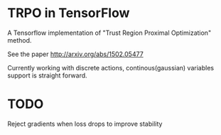 # TRPO in TensorFlow
A Tensorflow implementation of "Trust Region Proximal Optimization" method. 

See the paper http://arxiv.org/abs/1502.05477

Currently working with discrete actions, continous(gaussian) variables support is straight forward.

# TODO
Reject gradients when loss drops to improve stability
